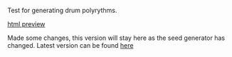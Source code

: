 Test for generating drum polyrythms.

[html preview](https://rawgit.com/AtActionPark/polyrythmGen/master/index.html)

Made some changes, this version will stay here as the seed generator has changed. Latest version can be found [here](https://github.com/AtActionPark/PolyrhythmGenerator)

